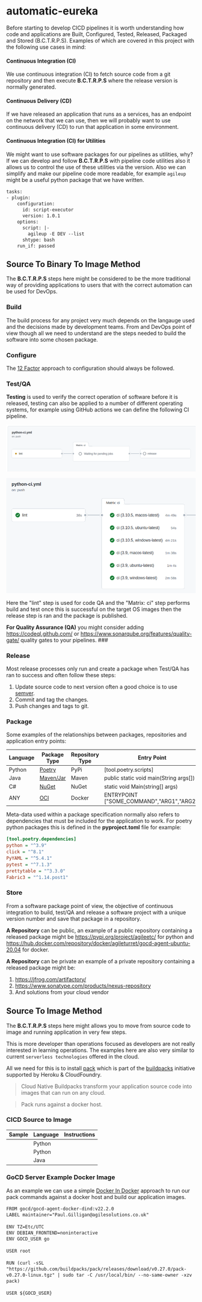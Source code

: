# automatic-eureka

Before starting to develop CICD pipelines it is worth understanding how code and applications are Built, Configured, 
Tested, Released, Packaged and Stored (B.C.T.R.P.S). Examples of which are covered in this project with the following 
use cases in mind: 

#### Continuous Integration (CI)
We use continuous integration (CI) to fetch source code from a git repository and then execute **B.C.T.R.P.S** where the 
release version is normally generated.

#### Continuous Delivery (CD)
If we have released an application that runs as a services, has an endpoint on the network that we can use, then we will 
probably want to use continuous delivery (CD) to run that application in some environment.

#### Continuous Integration (CI) for Utilities
We might want to use software packages for our pipelines as utilities, why? If we can develop and follow **B.C.T.R.P.S**
with pipeline code utilities also it allows us to control the use of these utilities via the version. Also we can simplify 
and make our pipeline code more readable, for example `agileup` might be a useful python package that we have written.

```shell
tasks:
- plugin:
    configuration:
      id: script-executor
      version: 1.0.1
    options:
      script: |-
        agileup -E DEV --list 
      shtype: bash
    run_if: passed
```    

## Source To Binary To Image Method

The **B.C.T.R.P.S** steps here might be considered to be the more traditional way of providing applications to users that
with the correct automation can be used for DevOps.

### Build

The build process for any project very much depends on the langauge used and the decisions made by development teams. From
and DevOps point of view though all we need to understand are the steps needed to build the software into some chosen package.

### Configure

The [12 Factor](https://12factor.net/) approach to configuration should always be followed. 

### Test/QA

**Testing** is used to verify the correct operation of software before it is released, testing can also be applied 
to a number of different operating systems, for example using GitHub actions we can define the following CI pipeline.

![](docs/images/Screenshot-2022-09-13-14-44-38.png)

![](docs/images/Screenshot-2022-09-13-14-46-52.png)

Here the "lint" step is used for code QA and the "Matrix: ci" step performs build and test once this is successful on the
target OS images then the release step is ran and the package is published.

**For Quality Assurance (QA)** you might consider adding https://codeql.github.com/ or https://www.sonarqube.org/features/quality-gate/ 
quality gates to your pipelines.  ###

### Release

Most release processes only run and create a package when Test/QA has ran to success and often follow these steps:

1. Update source code to next version often a good choice is to use [semver](https://semver.org/).
2. Commit and tag the changes.
3. Push changes and tags to git.

### Package

Some examples of the relationships between packages, repositories and application entry points:

| Language | Package Type                            | Repository Type | Entry Point                               |
|----------|-----------------------------------------|-----------------|-------------------------------------------|
| Python   | [Poetry](https://python-poetry.org/)    | PyPi            | [tool.poetry.scripts]                     |
| Java     | [Maven/Jar](https://maven.apache.org/)  | Maven           | public static void main(String args[])    |
| C#       | [NuGet](https://www.nuget.org/)         | NuGet           | static void Main(string[] args)           |
| ANY      | [OCI](https://opencontainers.org/)      | Docker          | ENTRYPOINT ["SOME_COMMAND","ARG1","ARG2"] |

Meta-data used within a package specification normally also refers to dependencies that must be included for the 
application to work. For poetry python packages this is defined in the **pyproject.toml** file for example:

```ini
[tool.poetry.dependencies]
python = "^3.9"
click = "^8.1"
PyYAML = "^5.4.1"
pytest = "^7.1.3"
prettytable = "^3.3.0"
Fabric3 = "^1.14.post1"
```

### Store

From a software package point of view, the objective of continuous integration to build, test/QA and release a software 
project with a unique version number and save that package in a repository.

**A Repository** can be public, an example of a public repository containing a released package might 
be https://pypi.org/project/agileetc/ for python and https://hub.docker.com/repository/docker/agileturret/gocd-agent-ubuntu-20.04 for docker.

**A Repository** can be private an example of a private repository containing a released package might be:
1. https://jfrog.com/artifactory/
2. https://www.sonatype.com/products/nexus-repository
3. And solutions from your cloud vendor

## Source To Image Method

The **B.C.T.R.P.S** steps here might allows you to move from source code to image and running application in very few steps.

This is more developer than operations focused as developers are not really interested in learning operations. The examples
here are also very similar to current `serverless technologies` offered in the cloud.

All we need for this is to install [pack](https://buildpacks.io/docs/tools/pack/) which is part of the 
[buildpacks](https://buildpacks.io/) initiative supported by Heroku & CloudFoundry.

> Cloud Native Buildpacks transform your application source code into images that can run on any cloud.

> Pack runs against a docker host.

### CICD Source to Image

| Sample | Language | Instructions |
|--------|----------|--------------|
|        | Python   |              |
|        | Python   |              |
|        | Java     |              |

### GoCD Server Example Docker Image

As an example we can use a simple [Docker In Docker](https://devopscube.com/run-docker-in-docker/) approach 
to run our pack commands against a docker host and build our application images. 

```shell
FROM gocd/gocd-agent-docker-dind:v22.2.0
LABEL maintainer="Paul.Gilligan@agilesolutions.co.uk"

ENV TZ=Etc/UTC
ENV DEBIAN_FRONTEND=noninteractive
ENV GOCD_USER go

USER root

RUN (curl -sSL "https://github.com/buildpacks/pack/releases/download/v0.27.0/pack-v0.27.0-linux.tgz" | sudo tar -C /usr/local/bin/ --no-same-owner -xzv pack)

USER ${GOCD_USER}
```
